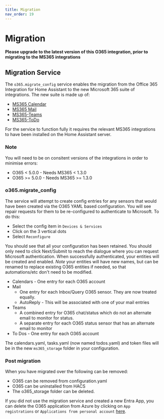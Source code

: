 ```yaml
---
title: Migration
nav_order: 19
---
```


# Migration

**Please upgrade to the latest version of this O365 integration, prior to migrating to the MS365 integrations**

##  Migration Service

The `o365.migrate_config` service enables the migration from the Office 365 Integration for Home Assistant to the new Microsoft 365 suite of integrations. The new suite is made up of:
* [MS365 Calendar](https://github.com/RogerSelwyn/MS365-Calendar)
* [MS365 Mail](https://github.com/RogerSelwyn/MS365-Mail)
* [MS365-Teams](https://github.com/RogerSelwyn/MS365-Teams)
* [MS365-ToDo](https://github.com/RogerSelwyn/MS365-ToDo)

For the service to function fully it requires the relevant MS365 integrations to have been installed on the Home Assistant server. 

### Note
You will need to be on consitent versions of the integrations in order to minimise errors:
* O365 <  5.0.0 - Needs MS365 <  1.3.0
* O365 >= 5.0.0 - Needs MS365 >= 1.3.0

### o365.migrate_config
The service will attempt to create config entries for any sensors that would have been created via the O365 YAML based configuration. You will see repair requests for them to be re-configured to authenticate to Microsoft. To do this:
* Select the config item in `Devices & Services`
* Click on the 3 vertical dots
* Select `Reconfigure`

You should see that all your configuration has been retained. You should only need to click Next/Submit to reach the dialogue where you can request Microsoft authentication. When successfully authenticated, your entities will be created and enabled. *Note* your entities will have new names, but can be renamed to replace existing O365 entities if needed, so that automations/etc don't need to be modified.

* Calendars - One entry for each O365 account
* Mail
  * One entry for each Inbox/Query O365 sensor. They are now treated equally. 
  * AutoReply - This will be associated with one of your mail entries
* Teams
  * A combined entry for O365 chat/status which do not an alternate email to monitor for status. 
  * A separate entry for each O365 status sensor that has an alternate email to monitor
* To Dos - One entry for each O365 account

The calendars.yaml, tasks.yaml (now named todos.yaml) and token files will be in the new `ms365_storage` folder in your configuration. 

### Post migration
When you have migrated over the following can be removed:
* O365 can be removed from configuration.yaml
* O365 can be uninstalled from HACS
* The o365_storage folder can be deleted.

If you did not use the migration service and created a new Entra App, you can delete the O365 application from Azure by clicking on `App registrations` or `Applications from personal account` [here](https://portal.azure.com/#view/Microsoft_AAD_RegisteredApps/ApplicationsListBlade).
